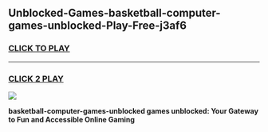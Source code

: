 
## Unblocked-Games-basketball-computer-games-unblocked-Play-Free-j3af6
<h3>
<a href="https://premium76.site?title=basketball-computer-games-unblocked&ref=22A">CLICK TO PLAY</a></h3>
<hr>

<h3>
<a href="https://premium76.site?title=basketball-computer-games-unblocked&ref=22A">CLICK 2 PLAY</a>
  
</h3>

<a href="https://premium76.site?title=basketball-computer-games-unblocked&ref=22A"><img src="https://clearcache.store/games.png"></a>


**basketball-computer-games-unblocked games unblocked: Your Gateway to Fun and Accessible Online Gaming**
